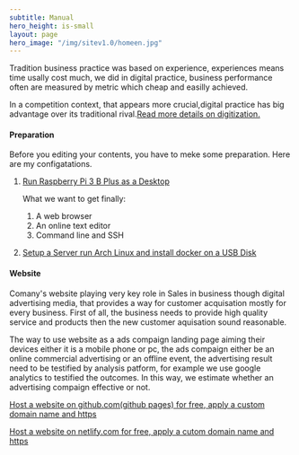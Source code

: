 ```yaml
---
subtitle: Manual
hero_height: is-small
layout: page
hero_image: "/img/sitev1.0/homeen.jpg"
---
```


Tradition business practice was based on experience, experiences means time usally cost much, we did in digital practice, business performance often are measured by metric which cheap and easilly achieved. 

In a competition context, that appears more crucial,digital practice has big advantage over its traditional rival.[Read more details on digitization.](/man/digit/overview/)

#### Preparation

Before you editing your contents, you have to meke some preparation. Here are my configatations.

1. [Run Raspberry Pi 3 B Plus as a Desktop](/man/prep/raspi3/)

    What we want to get finally:

    1. A web browser
    2. An online text editor
    3. Command line and SSH

2. [Setup a Server run Arch Linux and install docker on a USB Disk](/man/prep/server/)

#### Website

Comany's website playing very key role in Sales in business though digital advertising media, that provides a way for customer acquisation mostly for every business. First of all, the business needs to provide high quality service and products then the new customer aquisation sound reasonable.

The way to use website as a ads compaign landing page aiming their devices either it is a mobile phone or pc, the ads compaign either be an online commercial advertising or an offline event, the advertising result need to be testified by analysis patform, for example we use google analytics to testified the outcomes. In this way, we estimate whether an advertising compaign effective or not. 

[Host a website on github.com(github pages) for free, apply a custom domain name and https](/man/)

[Host a website on netlify.com for free, apply a cutom domain name and https](/man/netlify/)
